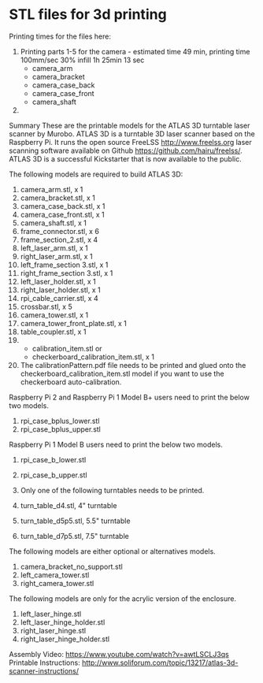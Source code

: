 # STL files for 3d printing

Printing times for the files here: 
1. Printing parts 1-5 for the camera - estimated time 49 min, printing time 100mm/sec 30% infill 1h 25min 13 sec
   - camera_arm
   - camera_bracket
   - camera_case_back
   - camera_case_front
   - camera_shaft
2.    
   
Summary
These are the printable models for the ATLAS 3D turntable laser scanner by Murobo. ATLAS 3D is a turntable 3D laser scanner based on the Raspberry Pi. It runs the open source FreeLSS http://www.freelss.org laser scanning software available on Github https://github.com/hairu/freelss/. ATLAS 3D is a successful Kickstarter that is now available to the public.

The following models are required to build ATLAS 3D:

1. camera_arm.stl, x 1
2. camera_bracket.stl, x 1
3. camera_case_back.stl, x 1
4. camera_case_front.stl, x 1
5. camera_shaft.stl, x 1
6. frame_connector.stl, x 6
7. frame_section_2.stl, x 4
8. left_laser_arm.stl, x 1
9. right_laser_arm.stl, x 1
10. left_frame_section 3.stl, x 1
11. right_frame_section 3.stl, x 1
12. left_laser_holder.stl, x 1
13. right_laser_holder.stl, x 1
14. rpi_cable_carrier.stl, x 4
15. crossbar.stl, x 5
16. camera_tower.stl, x 1
17. camera_tower_front_plate.stl, x 1
18. table_coupler.stl, x 1
19. 
    - calibration_item.stl or 
    - checkerboard_calibration_item.stl, x 1
20. The calibrationPattern.pdf file needs to be printed and glued onto the checkerboard_calibration_item.stl model if you want to use the checkerboard auto-calibration.

Raspberry Pi 2 and Raspberry Pi 1 Model B+ users need to print the below two models.

1. rpi_case_bplus_lower.stl
2. rpi_case_bplus_upper.stl

Raspberry Pi 1 Model B users need to print the below two models.

1. rpi_case_b_lower.stl
2. rpi_case_b_upper.stl
3. Only one of the following turntables needs to be printed.

1. turn_table_d4.stl, 4" turntable
2. turn_table_d5p5.stl, 5.5" turntable
3. turn_table_d7p5.stl, 7.5" turntable

The following models are either optional or alternatives models.

1. camera_bracket_no_support.stl
2. left_camera_tower.stl
3. right_camera_tower.stl

The following models are only for the acrylic version of the enclosure.
1. left_laser_hinge.stl
2. left_laser_hinge_holder.stl
3. right_laser_hinge.stl
4. right_laser_hinge_holder.stl

Assembly Video: https://www.youtube.com/watch?v=awtLSCLJ3qs
Printable Instructions: http://www.soliforum.com/topic/13217/atlas-3d-scanner-instructions/
